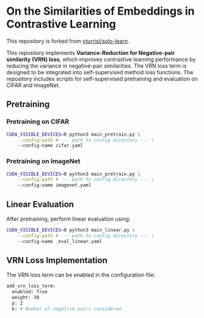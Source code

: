 # On the Similarities of Embeddings in Contrastive Learning

This repository is forked from [vturrisi/solo-learn](https://github.com/vturrisi/solo-learn).

This repository implements **Variance-Reduction for Negative-pair similarity (VRN) loss**, which improves contrastive learning performance by reducing the variance in negative-pair similarities. The VRN loss term is designed to be integrated into self-supervised method loss functions. The repository includes scripts for self-supervised pretraining and evaluation on CIFAR and ImageNet.

## Pretraining

### Pretraining on CIFAR

```bash
CUDA_VISIBLE_DEVICES=0 python3 main_pretrain.py \
    --config-path # --- path to config directory --- \
    --config-name cifar.yaml
```


### Pretraining on ImageNet

```bash
CUDA_VISIBLE_DEVICES=0 python3 main_pretrain.py \
    --config-path # --- path to config directory --- \
    --config-name imagenet.yaml
```

## Linear Evaluation
After pretraining, perform linear evaluation using:

```bash
CUDA_VISIBLE_DEVICES=0 python3 main_linear.py \
    --config-path # --- path to config directory --- \
    --config-name _eval_linear.yaml
```


## VRN Loss Implementation
The VRN loss term can be enabled in the configuration file:

```bash
add_vrn_loss_term:
  enabled: True
  weight: 30
  p: 2  
  k: # Number of negative pairs considered 
```